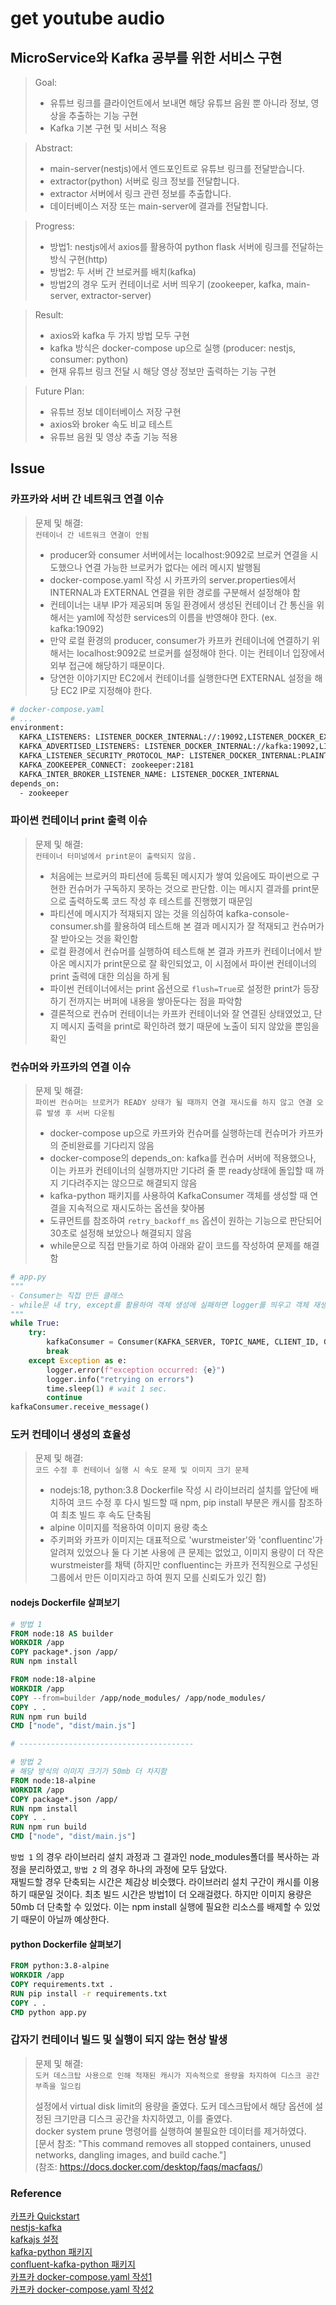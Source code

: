 # get youtube audio

## MicroService와 Kafka 공부를 위한 서비스 구현

> Goal:
>
> - 유튜브 링크를 클라이언트에서 보내면 해당 유튜브 음원 뿐 아니라 정보, 영상을 추출하는 기능 구현
> - Kafka 기본 구현 및 서비스 적용

> Abstract:
>
> - main-server(nestjs)에서 엔드포인트로 유튜브 링크를 전달받습니다.
> - extractor(python) 서버로 링크 정보를 전달합니다.
> - extractor 서버에서 링크 관련 정보를 추출합니다.
> - 데이터베이스 저장 또는 main-server에 결과를 전달합니다.

> Progress:
>
> - 방법1: nestjs에서 axios를 활용하여 python flask 서버에 링크를 전달하는 방식 구현(http)
> - 방법2: 두 서버 간 브로커를 배치(kafka)
> - 방법2의 경우 도커 컨테이너로 서버 띄우기 (zookeeper, kafka, main-server, extractor-server)

> Result:
>
> - axios와 kafka 두 가지 방법 모두 구현
> - kafka 방식은 docker-compose up으로 실행 (producer: nestjs, consumer: python)
> - 현재 유튜브 링크 전달 시 해당 영상 정보만 출력하는 기능 구현

> Future Plan:
>
> - 유튜브 정보 데이터베이스 저장 구현
> - axios와 broker 속도 비교 테스트
> - 유튜브 음원 및 영상 추출 기능 적용

## Issue

### 카프카와 서버 간 네트워크 연결 이슈

> 문제 및 해결:  
> `컨테이너 간 네트워크 연결이 안됨`
>
> - producer와 consumer 서버에서는 localhost:9092로 브로커 연결을 시도했으나 연결 가능한 브로커가 없다는 에러 메시지 발행됨
> - docker-compose.yaml 작성 시 카프카의 server.properties에서 INTERNAL과 EXTERNAL 연결을 위한 경로를 구분해서 설정해야 함
> - 컨테이너는 내부 IP가 제공되며 동일 환경에서 생성된 컨테이너 간 통신을 위해서는 yaml에 작성한 services의 이름을 반영해야 한다. (ex. kafka:19092)
> - 만약 로컬 환경의 producer, consumer가 카프카 컨테이너에 연결하기 위해서는 localhost:9092로 브로커를 설정해야 한다. 이는 컨테이너 입장에서 외부 접근에 해당하기 때문이다.
> - 당연한 이야기지만 EC2에서 컨테이너를 실행한다면 EXTERNAL 설정을 해당 EC2 IP로 지정해야 한다.

```bash
# docker-compose.yaml
# ...
environment:
  KAFKA_LISTENERS: LISTENER_DOCKER_INTERNAL://:19092,LISTENER_DOCKER_EXTERNAL://:9092
  KAFKA_ADVERTISED_LISTENERS: LISTENER_DOCKER_INTERNAL://kafka:19092,LISTENER_DOCKER_EXTERNAL://localhost:9092
  KAFKA_LISTENER_SECURITY_PROTOCOL_MAP: LISTENER_DOCKER_INTERNAL:PLAINTEXT,LISTENER_DOCKER_EXTERNAL:PLAINTEXT
  KAFKA_ZOOKEEPER_CONNECT: zookeeper:2181
  KAFKA_INTER_BROKER_LISTENER_NAME: LISTENER_DOCKER_INTERNAL
depends_on:
  - zookeeper
```

### 파이썬 컨테이너 print 출력 이슈

> 문제 및 해결:  
> `컨테이너 터미널에서 print문이 출력되지 않음.`
>
> - 처음에는 브로커의 파티션에 등록된 메시지가 쌓여 있음에도 파이썬으로 구현한 컨슈머가 구독하지 못하는 것으로 판단함. 이는 메시지 결과를 print문으로 출력하도록 코드 작성 후 테스트를 진행했기 때문임
> - 파티션에 메시지가 적재되지 않는 것을 의심하여 kafka-console-consumer.sh를 활용하여 테스트해 본 결과 메시지가 잘 적재되고 컨슈머가 잘 받아오는 것을 확인함
> - 로컬 환경에서 컨슈머를 실행하여 테스트해 본 결과 카프카 컨테이너에서 받아온 메시지가 print문으로 잘 확인되었고, 이 시점에서 파이썬 컨테이너의 print 출력에 대한 의심을 하게 됨
> - 파이썬 컨테이너에서는 print 옵션으로 `flush=True`로 설정한 print가 등장하기 전까지는 버퍼에 내용을 쌓아둔다는 점을 파악함
> - 결론적으로 컨슈머 컨테이너는 카프카 컨테이너와 잘 연결된 상태였었고, 단지 메시지 출력을 print로 확인하려 했기 때문에 노출이 되지 않았을 뿐임을 확인

### 컨슈머와 카프카의 연결 이슈

> 문제 및 해결:  
> `파이썬 컨슈머는 브로커가 READY 상태가 될 때까지 연결 재시도를 하지 않고 연결 오류 발생 후 서버 다운됨`
>
> - docker-compose up으로 카프카와 컨슈머를 실행하는데 컨슈머가 카프카의 준비완료를 기다리지 않음
> - docker-compose의 depends_on: kafka를 컨슈머 서버에 적용했으나, 이는 카프카 컨테이너의 실행까지만 기다려 줄 뿐 ready상태에 돌입할 때 까지 기다려주지는 않으므로 해결되지 않음
> - kafka-python 패키지를 사용하여 KafkaConsumer 객체를 생성할 때 연결을 지속적으로 재시도하는 옵션을 찾아봄
> - 도큐먼트를 참조하여 `retry_backoff_ms` 옵션이 원하는 기능으로 판단되어 30초로 설정해 보았으나 해결되지 않음
> - while문으로 직접 만들기로 하여 아래와 같이 코드를 작성하여 문제를 해결함

```python
# app.py
"""
- Consumer는 직접 만든 클래스
- while문 내 try, except를 활용하여 객체 생성에 실패하면 logger를 띄우고 객체 재생성을 시도함
"""
while True:
    try:
        kafkaConsumer = Consumer(KAFKA_SERVER, TOPIC_NAME, CLIENT_ID, GROUP_ID)
        break
    except Exception as e:
        logger.error(f"exception occurred: {e}")
        logger.info("retrying on errors")
        time.sleep(1) # wait 1 sec.
        continue
kafkaConsumer.receive_message()
```

### 도커 컨테이너 생성의 효율성

> 문제 및 해결:  
> `코드 수정 후 컨테이너 실행 시 속도 문제 및 이미지 크기 문제`
>
> - nodejs:18, python:3.8 Dockerfile 작성 시 라이브러리 설치를 앞단에 배치하여 코드 수정 후 다시 빌드할 때 npm, pip install 부분은 캐시를 참조하여 최초 빌드 후 속도 단축됨
> - alpine 이미지를 적용하여 이미지 용량 축소
> - 주키퍼와 카프카 이미지는 대표적으로 'wurstmeister'와 'confluentinc'가 알려져 있었으나 둘 다 기본 사용에 큰 문제는 없었고, 이미지 용량이 더 작은 wurstmeister를 채택 (하지만 confluentinc는 카프카 전직원으로 구성된 그룹에서 만든 이미지라고 하여 뭔지 모를 신뢰도가 있긴 함)

#### nodejs Dockerfile 살펴보기

```dockerfile
# 방법 1
FROM node:18 AS builder
WORKDIR /app
COPY package*.json /app/
RUN npm install

FROM node:18-alpine
WORKDIR /app
COPY --from=builder /app/node_modules/ /app/node_modules/
COPY . .
RUN npm run build
CMD ["node", "dist/main.js"]

# ---------------------------------------

# 방법 2
# 해당 방식의 이미지 크기가 50mb 더 차지함
FROM node:18-alpine
WORKDIR /app
COPY package*.json /app/
RUN npm install
COPY . .
RUN npm run build
CMD ["node", "dist/main.js"]
```

`방법 1` 의 경우 라이브러리 설치 과정과 그 결과인 node_modules폴더를 복사하는 과정을 분리하였고, `방법 2` 의 경우 하나의 과정에 모두 담았다.  
재빌드할 경우 단축되는 시간은 체감상 비슷했다. 라이브러리 설치 구간이 캐시를 이용하기 때문일 것이다. 최초 빌드 시간은 방법1이 더 오래걸렸다. 하지만 이미지 용량은 50mb 더 단축할 수 있었다. 이는 npm install 실행에 필요한 리소스를 배제할 수 있었기 때문이 아닐까 예상한다.

#### python Dockerfile 살펴보기

```dockerfile
FROM python:3.8-alpine
WORKDIR /app
COPY requirements.txt .
RUN pip install -r requirements.txt
COPY . .
CMD python app.py
```

### 갑자기 컨테이너 빌드 및 실행이 되지 않는 현상 발생

> 문제 및 해결:  
> `도커 데스크탑 사용으로 인해 적재된 캐시가 지속적으로 용량을 차지하여 디스크 공간 부족을 일으킴`
>
> 설정에서 virtual disk limit의 용량을 줄였다. 도커 데스크탑에서 해당 옵션에 설정된 크기만큼 디스크 공간을 차지하였고, 이를 줄였다.  
> docker system prune 명령어를 실행하여 불필요한 데이터를 제거하였다.  
> [문서 참조: "This command removes all stopped containers, unused networks, dangling images, and build cache."]  
> (참조: https://docs.docker.com/desktop/faqs/macfaqs/)

### Reference

[카프카 Quickstart](https://kafka.apache.org/quickstart)  
[nestjs-kafka](https://docs.nestjs.com/microservices/kafka)  
[kafkajs 설정](https://medium.com/@hussainghazali/building-scalable-microservices-with-nestjs-kafka-postgresql-and-docker-349d89392ce2)  
[kafka-python 패키지](https://kafka-python.readthedocs.io/en/master/index.html)  
[confluent-kafka-python 패키지](https://github.com/confluentinc/confluent-kafka-python)  
[카프카 docker-compose.yaml 작성1](https://github.com/wurstmeister/kafka-docker)  
[카프카 docker-compose.yaml 작성2](https://devocean.sk.com/blog/techBoardDetail.do?ID=164016)
